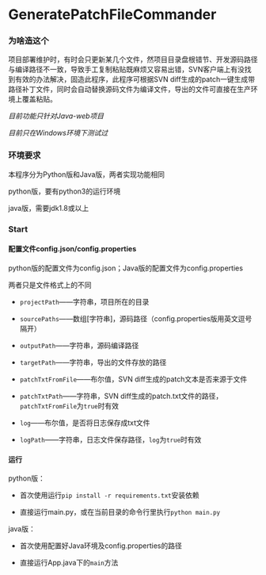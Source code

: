 # GeneratePatchFileCommander

### 为啥造这个

项目部署维护时，有时会只更新某几个文件，然项目目录盘根错节、开发源码路径与编译路径不一致，导致手工复制粘贴既麻烦又容易出错，SVN客户端上有没找到有效的办法解决，固造此程序，此程序可根据SVN diff生成的patch一键生成带路径补丁文件，同时会自动替换源码文件为编译文件，导出的文件可直接在生产环境上覆盖粘贴。

*目前功能只针对Java-web项目*

*目前只在Windows环境下测试过*

### 环境要求

本程序分为Python版和Java版，两者实现功能相同

python版，要有python3的运行环境

java版，需要jdk1.8或以上


### Start

#### 配置文件config.json/config.properties

python版的配置文件为config.json；Java版的配置文件为config.properties

两者只是文件格式上的不同

- `projectPath`——字符串，项目所在的目录
- `sourcePaths`——数组[字符串]，源码路径（config.properties版用英文逗号隔开）

- `outputPath`——字符串，源码编译路径

- `targetPath`——字符串，导出的文件存放的路径

- `patchTxtFromFile`——布尔值，SVN diff生成的patch文本是否来源于文件

- `patchTxtPath`——字符串，SVN diff生成的patch.txt文件的路径，`patchTxtFromFile`为`true`时有效

- `log`——布尔值，是否将日志保存成txt文件
- `logPath`——字符串，日志文件保存路径，`log`为`true`时有效

#### 运行

python版：

- 首次使用运行`pip install -r requirements.txt`安装依赖

- 直接运行main.py，或在当前目录的命令行里执行`python main.py`


java版：

- 首次使用配置好Java环境及config.properties的路径

- 直接运行App.java下的`main`方法
